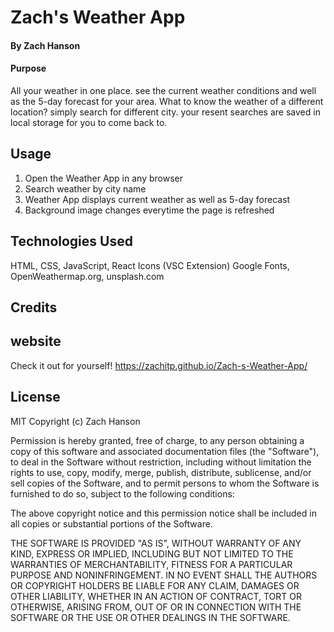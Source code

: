 # Zach's Weather App


#### By Zach Hanson 


#### Purpose
All your weather in one place. see the current weather conditions and well as the 5-day forecast for your area. What to know the weather of a different location? simply search for different city. your resent searches are saved in local storage for you to come back to. 
<img src="./Assets/.png" alt="" title="">
<img src="./Assets/.png" alt="" title="">
<img src="./Assets/.png" alt="" title="">

## Usage

1. Open the Weather App in any browser
2. Search weather by city name
3. Weather App displays current weather as well as 5-day forecast
4. Background image changes everytime the page is refreshed


## Technologies Used

HTML, 
CSS,
JavaScript,
React Icons (VSC Extension)
Google Fonts,
OpenWeathermap.org,
unsplash.com



## Credits




## website
Check it out for yourself! https://zachitp.github.io/Zach-s-Weather-App/


## License
MIT Copyright (c) Zach Hanson

Permission is hereby granted, free of charge, to any person obtaining a copy of this software and associated documentation files (the "Software"), to deal in the Software without restriction, including without limitation the rights to use, copy, modify, merge, publish, distribute, sublicense, and/or sell copies of the Software, and to permit persons to whom the Software is furnished to do so, subject to the following conditions:

The above copyright notice and this permission notice shall be included in all copies or substantial portions of the Software.

THE SOFTWARE IS PROVIDED "AS IS", WITHOUT WARRANTY OF ANY KIND, EXPRESS OR IMPLIED, INCLUDING BUT NOT LIMITED TO THE WARRANTIES OF MERCHANTABILITY, FITNESS FOR A PARTICULAR PURPOSE AND NONINFRINGEMENT. IN NO EVENT SHALL THE AUTHORS OR COPYRIGHT HOLDERS BE LIABLE FOR ANY CLAIM, DAMAGES OR OTHER LIABILITY, WHETHER IN AN ACTION OF CONTRACT, TORT OR OTHERWISE, ARISING FROM, OUT OF OR IN CONNECTION WITH THE SOFTWARE OR THE USE OR OTHER DEALINGS IN THE SOFTWARE.